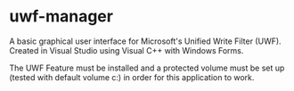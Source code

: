 # uwf-manager
A basic graphical user interface for Microsoft's Unified Write Filter (UWF).
Created in Visual Studio using Visual C++ with Windows Forms.

The UWF Feature must be installed and a protected volume must be set up (tested with default volume c:) in order for this application to work.
